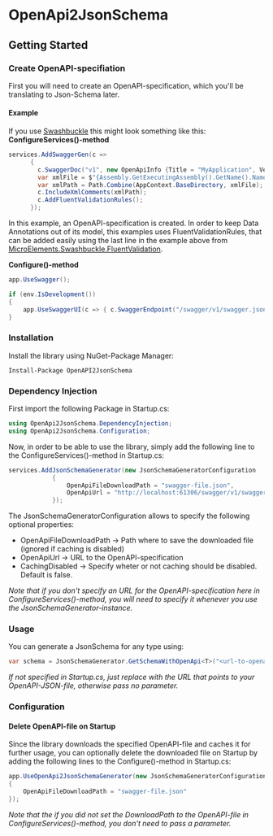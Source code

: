 # OpenApi2JsonSchema
## Getting Started
### Create OpenAPI-specifiation
First you will need to create an OpenAPI-specification, which you'll be translating to Json-Schema later.
#### Example
If you use [Swashbuckle](https://www.nuget.org/packages/Swashbuckle.AspNetCore.Swagger/) this might look something like this:
**ConfigureServices()-method**
```csharp
services.AddSwaggerGen(c =>
      {
        c.SwaggerDoc("v1", new OpenApiInfo {Title = "MyApplication", Version = "v1"});
        var xmlFile = $"{Assembly.GetExecutingAssembly().GetName().Name}.xml";
        var xmlPath = Path.Combine(AppContext.BaseDirectory, xmlFile);
        c.IncludeXmlComments(xmlPath);
        c.AddFluentValidationRules();
      });
```
In this example, an OpenAPI-specification is created. In order to keep Data Annotations out of its model, this examples uses FluentValidationRules, that can be added easily using the last line in the example above from [MicroElements.Swashbuckle.FluentValidation](https://www.nuget.org/packages/MicroElements.Swashbuckle.FluentValidation/).

**Configure()-method**
```csharp
app.UseSwagger();

if (env.IsDevelopment())
{
    app.UseSwaggerUI(c => { c.SwaggerEndpoint("/swagger/v1/swagger.json", "MyApplication v1"); });
}
```

### Installation
Install the library using NuGet-Package Manager:
```
Install-Package OpenAPI2JsonSchema
```

### Dependency Injection
First import the following Package in Startup.cs:
```csharp
using OpenApi2JsonSchema.DependencyInjection;
using OpenApi2JsonSchema.Configuration;
```

Now, in order to be able to use the library, simply add the following line to the ConfigureServices()-method in Startup.cs:
```csharp
services.AddJsonSchemaGenerator(new JsonSchemaGeneratorConfiguration
            {
                OpenApiFileDownloadPath = "swagger-file.json",
                OpenApiUrl = "http://localhost:61306/swagger/v1/swagger.json"
            });
```
The JsonSchemaGeneratorConfiguration allows to specify the following optional properties:
- OpenApiFileDownloadPath -> Path where to save the downloaded file (ignored if caching is disabled)
- OpenApiUrl -> URL to the OpenAPI-specification
- CachingDisabled -> Specify wheter or not caching should be disabled. Default is false.

_Note that if you don't specify an URL for the OpenAPI-specification here in ConfigureServices()-method, you will need to 
specify it whenever you use the JsonSchemaGenerator-instance._


### Usage
You can generate a JsonSchema for any type using:
```csharp
var schema = JsonSchemaGenerator.GetSchemaWithOpenApi<T>("<url-to-openapi-file>");
```
_If not specified in Startup.cs, just replace <url-to-openapi-file> with the URL that points to your OpenAPI-JSON-file, otherwise pass 
no parameter._

### Configuration
#### Delete OpenAPI-file on Startup
Since the library downloads the specified OpenAPI-file and caches it for further usage, you can optionally delete the downloaded file 
on Startup by adding the following lines to the Configure()-method in Startup.cs:
```csharp
app.UseOpenApi2JsonSchemaGenerator(new JsonSchemaGeneratorConfiguration
{
    OpenApiFileDownloadPath = "swagger-file.json"
});
```
_Note that the if you did not set the DownloadPath to the OpenAPI-file in ConfigureServices()-method, you don't need to pass a parameter._
